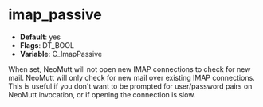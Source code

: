 # imap_passive

- **Default**: yes
- **Flags**: DT_BOOL
- **Variable**: C_ImapPassive

When set, NeoMutt will not open new IMAP connections to check for new
mail.  NeoMutt will only check for new mail over existing IMAP
connections.  This is useful if you don't want to be prompted for
user/password pairs on NeoMutt invocation, or if opening the connection
is slow.
